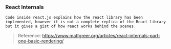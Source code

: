 ### React Internals

`Code inside react.js explains how the react library has been implemented, however it is not a complete replica of the React library but it gives a gist of how react works
behind the scenes.`

> Reference: https://www.mattgreer.org/articles/react-internals-part-one-basic-rendering/ 
